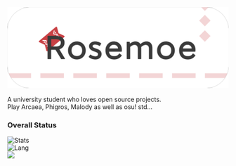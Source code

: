 <img src="/banner.png"/>

A university student who loves open source projects.   
Play Arcaea, Phigros, Malody as well as osu! std...
### Overall Status
![Stats](https://github-readme-stats.vercel.app/api?username=Rosemoe&show_icons=true&icon_color=990000&title_color=990000)    
![Lang](https://github-readme-stats.vercel.app/api/top-langs/?username=Rosemoe&layout=compact&title_color=990000&hide=javascript,html,css)   
![](https://komarev.com/ghpvc/?username=Rosemoe)  
